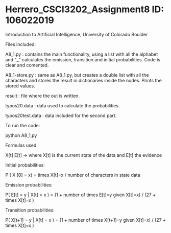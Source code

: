 # Herrero_CSCI3202_Assignment8  ID: 106022019
Introduction to Artificial Intelligence, University of Colorado Boulder

Files included:

A8_1.py : contains the main functionality, using a list with all the alphabet and "_" calculates the emission, transition and initial probabilities. 
          Code is clear and comented.

A8_1-store.py : same as A8_1.py, but creates a double list with all the characters and stores the result in dictionaries inside the nodes. Prints the stored values.

result : file where the out is written.

typos20.data : data used to calculate the probabilities.

typos20test.data : data included for the second part.



To run the code:

python A8_1,py



Formulas used: 

X[t] E[t] -> where X[t] is the current state of the data and E[t] the evidence

Initial probabilities:

  P ( X [0] = x) =  times X[t]=x  / number of characters in state data
  
Emission probabilities:
 
  P( E[t] = y | X[t] = x ) = (1 + number of times E[t]=y given X[t]=x) / (27 + times X[t]=x )

Transition probabilities:

 P( X[t+1] = y | X[t] = x ) = (1 + number of times X[t+1]=y given X[t]=x) / (27 + times X[t]=x )